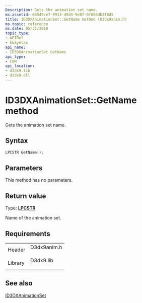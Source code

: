 ```yaml
---
Description: Gets the animation set name.
ms.assetid: 08549ce7-9913-49d3-9e0f-0f680db3f8d5
title: ID3DXAnimationSet::GetName method (D3dx9anim.h)
ms.topic: reference
ms.date: 05/31/2018
topic_type: 
- APIRef
- kbSyntax
api_name: 
- ID3DXAnimationSet.GetName
api_type: 
- COM
api_location: 
- d3dx9.lib
- d3dx9.dll
---
```


# ID3DXAnimationSet::GetName method

Gets the animation set name.

## Syntax


```C++
LPCSTR GetName();
```



## Parameters

This method has no parameters.

## Return value

Type: **[**LPCSTR**](../winprog/windows-data-types.md)**

Name of the animation set.

## Requirements



|                    |                                                                                        |
|--------------------|----------------------------------------------------------------------------------------|
| Header<br/>  | <dl> <dt>D3dx9anim.h</dt> </dl> |
| Library<br/> | <dl> <dt>D3dx9.lib</dt> </dl>   |



## See also

<dl> <dt>

[ID3DXAnimationSet](id3dxanimationset.md)
</dt> </dl>

 

 